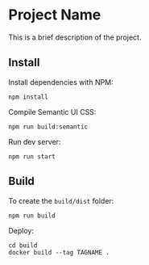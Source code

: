 # Project Name

This is a brief description of the project.

## Install

Install dependencies with NPM:

    npm install
    
Compile Semantic UI CSS:

    npm run build:semantic

Run dev server:

    npm run start

## Build

To create the `build/dist` folder:

    npm run build

Deploy:

    cd build
    docker build --tag TAGNAME .
